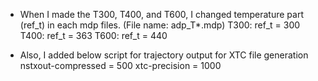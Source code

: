 * When I made the T300, T400, and T600, I changed temperature part (ref_t) in each mdp files. (File name: adp_T*.mdp)
T300: ref_t = 300
T400: ref_t = 363
T600: ref_t = 440

* Also, I added below script for trajectory output for XTC file generation
nstxout-compressed = 500
xtc-precision      = 1000
